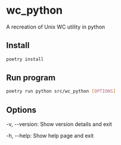 # wc_python

A recreation of Unix WC utility in python

## Install

```bash
poetry install
```

## Run program

```bash
poetry run python src/wc_python [OPTIONS]
```

## Options

-v, --version: Show version details and exit

-h, --help: Show help page and exit
